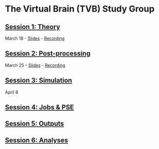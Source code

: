 # The Virtual Brain (TVB) Study Group


## [Session 1: Theory](https://github.com/McIntosh-Lab/tvb_study_group/blob/main/Session%201%3A%20Theory/Session%201%3A%20Theory.md)
March 18 - [Slides](https://docs.google.com/presentation/d/1m162HYdZUSFA2WCnUa9mi3SdtjetL12cw4RU8mI_GLk/edit?usp=drive_link) - [Recording](.)
	
## [Session 2: Post-processing](https://github.com/McIntosh-Lab/tvb_study_group/blob/main/Session%202%3A%20Post-processing/Session%202%3A%20Post-processing.md)
March 25 - [Slides](https://docs.google.com/presentation/d/1D30noTEmEf7WG79DQvx8s5TIpO1v7XMXegMtXps2ouo/edit?usp=drive_link) - [Recording](.)
	
## [Session 3: Simulation](https://github.com/McIntosh-Lab/tvb_study_group/blob/main/Session%203%3A%20Simulation/Session%203%3A%20Simulation.md)
April 8
	
## [Session 4: Jobs & PSE](https://github.com/McIntosh-Lab/tvb_study_group/blob/main/Session%204%3A%20Jobs%20%26%20PSE/Session%204%3A%20Jobs%20%26%20PSE.md)
	
	
## [Session 5: Outputs](https://github.com/McIntosh-Lab/tvb_study_group/blob/main/Session%205%3A%20Outputs/Session%205%3A%20Outputs.md)
	
	
## [Session 6: Analyses](https://github.com/McIntosh-Lab/tvb_study_group/blob/main/Session%206%3A%20Analyses/Session%206%3A%20Analyses.md)
